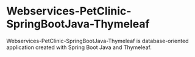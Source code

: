 # Webservices-PetClinic-SpringBootJava-Thymeleaf
Webservices-PetClinic-SpringBootJava-Thymeleaf is database-oriented application created with Spring Boot Java and Thymeleaf.
